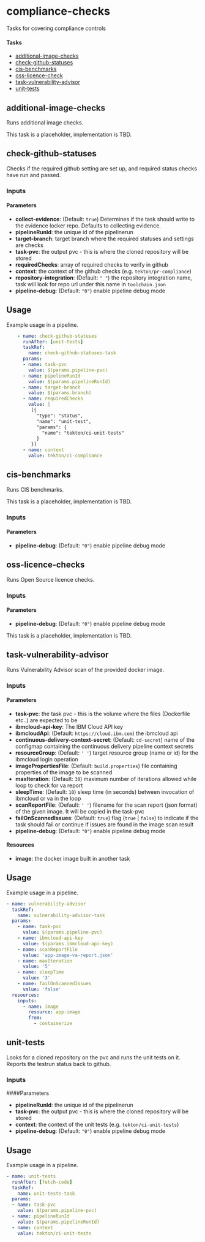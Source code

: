 # compliance-checks
Tasks for covering compliance controls

#### Tasks

- [additional-image-checks](#additional-image-checks)
- [check-github-statuses](#check-github-statuses)
- [cis-benchmarks](#cis-benchmarks)
- [oss-licence-check](#oss-licence-check)
- [task-vulnerability-advisor](#task-vulnerability-advisor)
- [unit-tests](#unit-tests)

## additional-image-checks
Runs additional image checks.

This task is a placeholder, implementation is TBD.

## check-github-statuses
Checks if the required github setting are set up, and required status checks have run and passed.

### Inputs

#### Parameters

 - **collect-evidence**: (Default: `true`) Determines if the task should write to the evidence locker repo. Defaults to collecting evidence.
 - **pipelineRunId**: the unique id of the pipelinerun
 - **target-branch**: target branch where the required statuses and settings are checks
 - **task-pvc**: the output pvc - this is where the cloned repository will be stored
 - **requiredChecks**: array of required checks to verify in github
 - **context**: the context of the github checks (e.g. `tekton/pr-compliance`)
 - **repository-integration**: (Default: `" "`) the repository integration name, task will look for repo url under this name in `toolchain.json`
 - **pipeline-debug**: (Default: `"0"`) enable pipeline debug mode

## Usage

Example usage in a pipeline.

``` yaml
    - name: check-github-statuses
      runAfter: [unit-tests]
      taskRef:
        name: check-github-statuses-task
      params:
      - name: task-pvc
        value: $(params.pipeline-pvc)
      - name: pipelineRunId
        value: $(params.pipelineRunId)
      - name: target-branch
        value: $(params.branch)
      - name: requiredChecks
        value: |
         [{
           "type": "status",
           "name": "unit-test",
           "params": {
             "name": "tekton/ci-unit-tests"
           }
         }]
      - name: context
        value: tekton/ci-compliance
```

## cis-benchmarks
Runs CIS benchmarks.

This task is a placeholder, implementation is TBD.

### Inputs

#### Parameters
 - **pipeline-debug**: (Default: `"0"`) enable pipeline debug mode

## oss-licence-checks
Runs Open Source licence checks.

### Inputs

#### Parameters
 - **pipeline-debug**: (Default: `"0"`) enable pipeline debug mode

This task is a placeholder, implementation is TBD.

## task-vulnerability-advisor
Runs Vulnerability Advisor scan of the provided docker image.

### Inputs

#### Parameters

  - **task-pvc**: the task pvc - this is the volume where the files (Dockerfile etc..) are expected to be
  - **ibmcloud-api-key**: The IBM Cloud API key
  - **ibmcloudApi**: (Default: `https://cloud.ibm.com`) the ibmcloud api
  - **continuous-delivery-context-secret**: (Default: `cd-secret`) name of the configmap containing the continuous delivery pipeline context secrets
  - **resourceGroup**: (Default: `' '`) target resource group (name or id) for the ibmcloud login operation
  - **imagePropertiesFile**: (Default: `build.properties`) file containing properties of the image to be scanned
  - **maxIteration**: (Default: `30`) maximum number of iterations allowed while loop to check for va report
  - **sleepTime**: (Default: `10`) sleep time (in seconds) between invocation of ibmcloud cr va in the loop
  - **scanReportFile**: (Default: `' '`) filename for the scan report (json format) of the given image. It will be copied in the task-pvc
  - **failOnScannedIssues**: (Default: `true`) flag (`true` | `false`) to indicate if the task should fail or continue if issues are found in the image scan result
  - **pipeline-debug**: (Default: `"0"`) enable pipeline debug mode

#### Resources

  - **image**: the docker image built in another task

## Usage

Example usage in a pipeline.

``` yaml
- name: vulnerability-advisor
  taskRef:
    name: vulnerability-advisor-task
  params:
    - name: task-pvc
      value: $(params.pipeline-pvc)
    - name: ibmcloud-api-key
      value: $(params.ibmcloud-api-key)
    - name: scanReportFile
      value: 'app-image-va-report.json'
    - name: maxIteration
      value: '5'
    - name: sleepTime
      value: '3'
    - name: failOnScannedIssues
      value: 'false'
  resources:
    inputs:
      - name: image
        resource: app-image
        from:
          - containerize
```

## unit-tests
Looks for a cloned repository on the pvc and runs the unit tests on it. Reports the testrun status back to github.

### Inputs

####Parameters

 - **pipelineRunId**: the unique id of the pipelinerun
 - **task-pvc**: the output pvc - this is where the cloned repository will be stored
 - **context**: the context of the unit tests (e.g. `tekton/ci-unit-tests`)
 - **pipeline-debug**: (Default: `"0"`) enable pipeline debug mode

## Usage

Example usage in a pipeline.

``` yaml
- name: unit-tests
  runAfter: [fetch-code]
  taskRef:
    name: unit-tests-task
  params:
  - name: task-pvc
    value: $(params.pipeline-pvc)
  - name: pipelineRunId
    value: $(params.pipelineRunId)
  - name: context
    value: tekton/ci-unit-tests
```
